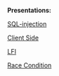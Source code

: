 **Presentations:**

[SQL-injection](http://www.slideshare.net/cyber-punk/sqlinjection-pt1)

[Client Side](http://www.slideshare.net/cyber-punk/client-side-63050604)

[LFI](http://www.slideshare.net/cyber-punk/lfi-63050678)

[Race Condition](http://www.slideshare.net/cyber-punk/race-condition-63050609)


